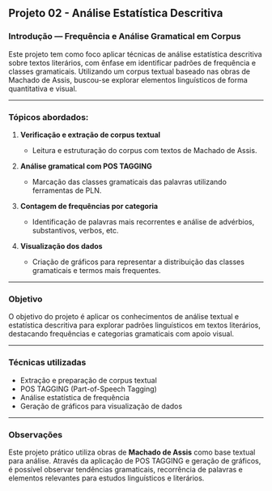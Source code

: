 ## Projeto 02 - Análise Estatística Descritiva

### Introdução — Frequência e Análise Gramatical em Corpus

Este projeto tem como foco aplicar técnicas de análise estatística descritiva sobre textos literários, com ênfase em identificar padrões de frequência e classes gramaticais. Utilizando um corpus textual baseado nas obras de Machado de Assis, buscou-se explorar elementos linguísticos de forma quantitativa e visual.

---

### Tópicos abordados:

1. **Verificação e extração de corpus textual**  
   - Leitura e estruturação do corpus com textos de Machado de Assis.

2. **Análise gramatical com POS TAGGING**  
   - Marcação das classes gramaticais das palavras utilizando ferramentas de PLN.

3. **Contagem de frequências por categoria**  
   - Identificação de palavras mais recorrentes e análise de advérbios, substantivos, verbos, etc.

4. **Visualização dos dados**  
   - Criação de gráficos para representar a distribuição das classes gramaticais e termos mais frequentes.

---

### Objetivo

O objetivo do projeto é aplicar os conhecimentos de análise textual e estatística descritiva para explorar padrões linguísticos em textos literários, destacando frequências e categorias gramaticais com apoio visual.

---

### Técnicas utilizadas

- Extração e preparação de corpus textual  
- POS TAGGING (Part-of-Speech Tagging)  
- Análise estatística de frequência  
- Geração de gráficos para visualização de dados

---

### Observações

Este projeto prático utiliza obras de **Machado de Assis** como base textual para análise. Através da aplicação de POS TAGGING e geração de gráficos, é possível observar tendências gramaticais, recorrência de palavras e elementos relevantes para estudos linguísticos e literários.
